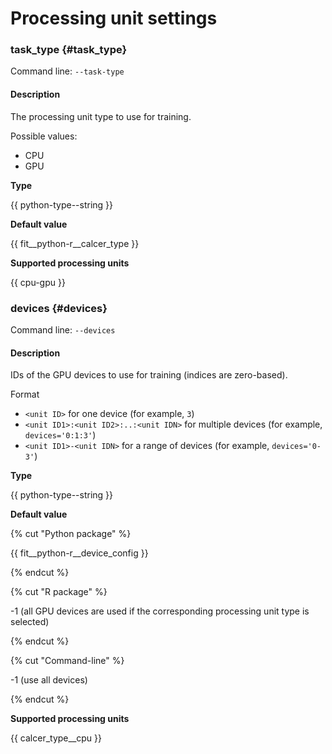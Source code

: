 # Processing unit settings

### task_type {#task_type}

Command line: `--task-type`

#### Description

The processing unit type to use for training.

Possible values:
- CPU
- GPU

**Type**

{{ python-type--string }}

**Default value**

{{ fit__python-r__calcer_type }}

**Supported processing units**

{{ cpu-gpu }}


### devices {#devices}

Command line: `--devices`

#### Description

IDs of the GPU devices to use for training (indices are zero-based).

Format

- `<unit ID>` for one device (for example, `3`)
- `<unit ID1>:<unit ID2>:..:<unit IDN>` for multiple devices (for example, `devices='0:1:3'`)
- `<unit ID1>-<unit IDN>` for a range of devices (for example, `devices='0-3'`)

**Type**

{{ python-type--string }}

**Default value**

{% cut "Python package" %}

{{ fit__python-r__device_config }}

{% endcut %}

{% cut "R package" %}

-1 (all GPU devices are used if the corresponding processing unit type is selected)

{% endcut %}

{% cut "Command-line" %}

-1 (use all devices)

{% endcut %}

**Supported processing units**

{{ calcer_type__cpu }}
